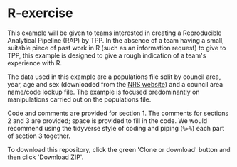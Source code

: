 # R-exercise

This example will be given to teams interested in creating a Reproducible Analytical Pipeline (RAP) by TPP. In the absence of a team having a small, suitable piece of past work in R (such as an information request) to give to TPP, this example is designed to give a rough indication of a team's experience with R.

The data used in this example are a populations file split by council area, year, age and sex (downloaded from the [NRS website](https://www.nrscotland.gov.uk/)) and a council area name/code lookup file. The example is focused predominantly on manipulations carried out on the populations file.

Code and comments are provided for section 1. The comments for sections 2 and 3 are provided; space is provided to fill in the code. We would recommend using the tidyverse style of coding and piping (`%>%`) each part of section 3 together.

To download this repository, click the green 'Clone or download' button and then click 'Download ZIP'.
